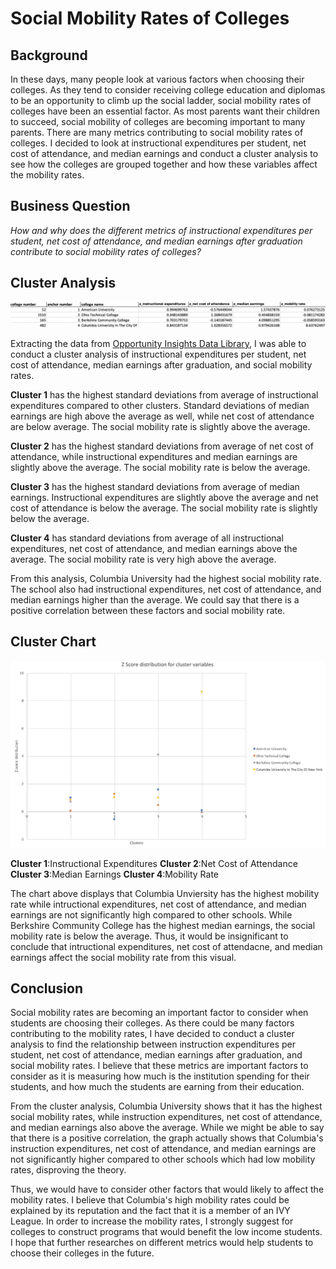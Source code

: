 # Social Mobility Rates of Colleges

## Background
In these days, many people look at various factors when choosing their colleges. As they tend to consider receiving college education and diplomas to be an opportunity to climb up the social ladder, social mobility rates of colleges have been an essential factor. As most parents want their children to succeed, social mobility of colleges are becoming important to many parents. There are many metrics contributing to social mobility rates of colleges. I decided to look at instructional expenditures per student, net cost of attendance, and median earnings and conduct a cluster analysis to see how the colleges are grouped together and how these variables affect the mobility rates. 

## Business Question
_How and why does the different metrics of instructional expenditures per student, net cost of attendance, and median earnings after graduation contribute to social mobility rates of colleges?_

## Cluster Analysis
![alt text](https://github.com/justinjiholee/college-social-mobility/blob/main/Cluster%20Analysis%201.png)

Extracting the data from [Opportunity Insights Data Library](https://opportunityinsights.org/data/?geographic_level=100&topic=105&paper_id=0&__cf_chl_captcha_tk__=ef6841bb98c2ff2476be0256794679f3b064204c-1616058925-0-AUDeaNgtBOBzBCULDKw1Jm7e0b_1tZ9XHeSi2PROBSWAV0tmeq6wUfnpOXNlNFk5dI-0hdAJf_RiC3z3z-6yVwM_KmCiovMn2WO60PHTD_uzuZkU1JJoshPpbMz-y-KgYSAF4EUYQHyO-ObIFu43YkEnvygs8VqntG9z5FIZ59vBIm_60bn_-0uxXPp5R1rxgw-fY5HAgncWs6c4YgDPY0kkCTvKRoT4YpNxCZ3smSuuI_Z0DaV6S7INw-ajHvtsF7yVCfpHmqu3eWBMkCJ9F9pOd4Rat3p6tL2ScaJRSEgDBVLQcGFV-jHboZqbFIGNggDh3WT0E4PJdElBvKLkXH6DK1rBC5aw9Cp80mv6vbhyJmPzhJ-JsztZHTV9awNfzGIqRXjYOu9xyTsVJQ4x4Je-odBD0X0wooyPBMRJE15yZeEiyiVTkTMhkfuGfbBxAVN6ngDS2BCD6KD8rBwVrEkM2t-nVBMIAjKewvqQPn5Lnz9r40jY8d0iKHyzdCrTwPQb1l6HvZkL1wX0ggdrovx4hE2J5-udRvfAB-ZpqDAocCljQ8aa8xKbmV01plW7P-WepoTDgKh3QSeT_efGU9jKtMdJh4TFO5HOjxdoBY5xFwYGzCzCOT1brIbs2Sgtx4sYCumxgACKTHZzsjWxzY-FoXEfaH3gPvE67DUfSmLA#resource-listing), I was able to conduct a cluster analysis of instructional expenditures per student, net cost of attendance, median earnings after graduation, and social mobility rates. 

**Cluster 1** has the highest standard deviations from average of instructional expenditures compared to other clusters. Standard deviations of median earnings are high above the average as well, while net cost of attendance are below average. The social mobility rate is slightly above the average.

**Cluster 2** has the highest standard deviations from average of net cost of attendance, while instructional expenditures and median earnings are slightly above the average. The social mobility rate is below the average.

**Cluster 3** has the highest standard deviations from average of median earnings. Instructional expenditures are slightly above the average and net cost of attendance is below the average. The social mobility rate is slightly below the average.

**Cluster 4** has standard deviations from average of all instructional expenditures, net cost of attendance, and median earnings above the average. The social mobility rate is very high above the average.

From this analysis, Columbia University had the highest social mobility rate. The school also had instructional expenditures, net cost of attendance, and median earnings higher than the average. We could say that there is a positive correlation between these factors and social mobility rate. 

## Cluster Chart
![alt text](https://github.com/justinjiholee/college-social-mobility/blob/main/Cluster%20Chart.png) 

**Cluster 1**:Instructional Expenditures
**Cluster 2**:Net Cost of Attendance
**Cluster 3**:Median Earnings
**Cluster 4**:Mobility Rate

The chart above displays that Columbia Unviersity has the highest mobility rate while intructional expenditures, net cost of attendance, and median earnings are not significantly high compared to other schools. While Berkshire Community College has the highest median earnings, the social mobility rate is below the average. Thus, it would be insignificant to conclude that intructional expenditures, net cost of attendacne, and median earnings affect the social mobility rate from this visual.  

## Conclusion
Social mobility rates are becoming an important factor to consider when students are choosing their colleges. As there could be many factors contributing to the mobility rates, I have decided to conduct a cluster analysis to find the relationship between instruction expenditures per student, net cost of attendance, median earnings after graduation, and social mobility rates. I believe that these metrics are important factors to consider as it is measuring how much is the institution spending for their students, and how much the students are earning from their education. 

From the cluster analysis, Columbia University shows that it has the highest social mobility rates, while instruction expenditures, net cost of attendance, and median earnings also above the average. While we might be able to say that there is a positive correlation, the graph actually shows that Columbia's instruction expenditures, net cost of attendance, and median earnings are not significantly higher compared to other schools which had low mobility rates, disproving the theory.

Thus, we would have to consider other factors that would likely to affect the mobility rates. I believe that Columbia's high mobility rates could be explained by its reputation and the fact that it is a member of an IVY League. In order to increase the mobility rates, I strongly suggest for colleges to construct programs that would benefit the low income students. I hope that further researches on different metrics would help students to choose their colleges in the future. 
